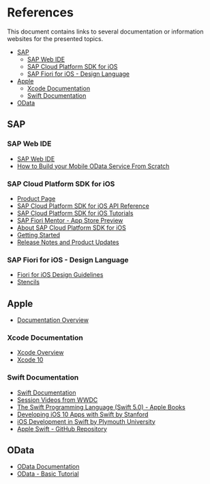 # References

This document contains links to several documentation or information websites for the presented topics.

* [SAP](#sap)
  * [SAP Web IDE](#webide)
  * [SAP Cloud Platform SDK for iOS](#scpsdk)
  * [SAP Fiori for iOS - Design Language](#fioriios)
* [Apple](#apple)
  * [Xcode Documentation](#xcode)
  * [Swift Documentation](#swift)
* [OData](#odata)

<a name="sap"/>

## SAP

<a name="webide"/>

### SAP Web IDE

* [SAP Web IDE](https://help.sap.com/viewer/65de2977205c403bbc107264b8eccf4b/Cloud/en-US/43ca1e9e90764dc19191d15b06466fd0.html?q=Web%20IDE)
* [How to Build your Mobile OData Service From Scratch](https://blogs.sap.com/2018/09/28/how-to-build-your-mobile-odata-service-from-scratch/)

<a name="scpsdk"/>

### SAP Cloud Platform SDK for iOS

* [Product Page](https://developers.sap.com/topics/cloud-platform-sdk-for-ios.html)
* [SAP Cloud Platform SDK for iOS API Reference](https://help.sap.com/doc/978e4f6c968c4cc5a30f9d324aa4b1d7/1.2/en-US/Documents/index.html)
* [SAP Cloud Platform SDK for iOS Tutorials](https://developers.sap.com/tutorial-navigator.html?tag=products:technology-platform/sap-cloud-platform/sap-cloud-platform-sdk-for-ios)
* [SAP Fiori Mentor - App Store Preview](https://itunes.apple.com/us/app/sap-fiori-mentor/id1215284965?mt=8)
* [About SAP Cloud Platform SDK for iOS](https://help.sap.com/viewer/fc1a59c210d848babfb3f758a6f55cb1/Latest/en-US)
* [Getting Started](https://help.sap.com/viewer/fc1a59c210d848babfb3f758a6f55cb1/Latest/en-US/6019e42617bf44f8b191d5046a6a3b65.html)
* [Release Notes and Product Updates](https://help.sap.com/viewer/fc1a59c210d848babfb3f758a6f55cb1/Latest/en-US/245197a3023d4593a7183ef060f966d7.html)

<a name="fioriios"/>

### SAP Fiori for iOS - Design Language

* [Fiori for iOS Design Guidelines](https://experience.sap.com/fiori-design-ios/)
* [Stencils](https://experience.sap.com/fiori-design-ios/article/stencils/)

<a name="apple"/>

## Apple

* [Documentation Overview](https://developer.apple.com/documentation/)

<a name="xcode"/>

### Xcode Documentation

* [Xcode Overview](https://developer.apple.com/library/archive/documentation/ToolsLanguages/Conceptual/Xcode_Overview/index.html#//apple_ref/doc/uid/TP40010215-CH24-SW1)
* [Xcode 10](https://developer.apple.com/xcode/)

<a name="swift"/>

### Swift Documentation

* [Swift Documentation](https://swift.org)
* [Session Videos from WWDC](https://developer.apple.com/videos/developer-tools/swift/)
* [The Swift Programming Language (Swift 5.0) - Apple Books](https://itunes.apple.com/us/book/the-swift-programming-language-swift-4-2/id881256329?mt=11)
* [Developing iOS 10 Apps with Swift by Stanford](https://itunes.apple.com/us/course/developing-ios-10-apps-with-swift/id1198467120)
* [iOS Development in Swift by Plymouth University](https://itunes.apple.com/us/course/ios-development-in-swift/id950659946)
* [Apple Swift - GitHub Repository](https://github.com/apple/swift)

<a name="cf"/>

<!----
## Cloud Foundry* [Cloud Foundry Documentation](https://www.cloudfoundry.org/docs-download/)
* [Cloud Foundry Get Started](https://www.cloudfoundry.org/get-started/)
* [Getting Started with a Trial Account in the Cloud Foundry Environment](https://help.sap.com/viewer/65de2977205c403bbc107264b8eccf4b/Cloud/en-US/3609c701207e4c7eae452017b3ef05b0.html)
---->

<a name="odata"/>

## OData

* [OData Documentation](https://www.odata.org/documentation/)
* [OData - Basic Tutorial](https://www.odata.org/getting-started/basic-tutorial/)
